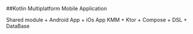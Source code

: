 ##Kotlin Multiplatform Mobile Application

Shared module + Android App + iOs App
KMM + Ktor + Compose + DSL + DataBase

